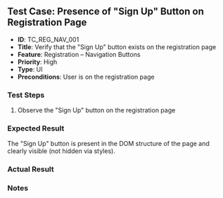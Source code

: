 ## Test Case: Presence of "Sign Up" Button on Registration Page

- **ID**: TC_REG_NAV_001  
- **Title**: Verify that the "Sign Up" button exists on the registration page  
- **Feature**: Registration – Navigation Buttons  
- **Priority**: High  
- **Type**: UI  
- **Preconditions**: User is on the registration page  

### Test Steps
1. Observe the "Sign Up" button on the registration page

### Expected Result
The "Sign Up" button is present in the DOM structure of the page and clearly visible (not hidden via styles).

### Actual Result
<!-- To be filled after execution -->

### Notes
<!-- Optional observations or additional context -->
